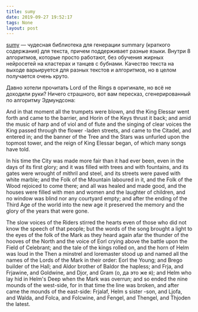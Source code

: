 ```yaml
---
title: sumy
date: 2019-09-27 19:52:17
tags: None
layout: post
---
```


[sumy](https://github.com/miso-belica/sumy) — чудесная библиотека для генерации summary (краткого содержания) для текста, причем поддерживает разные языки. Внутри 8 алгоритмов, которые просто работают, без обучения жирных нейросетей на кластерах и танцев с бубнами. Качество текста на выходе варьируется для разных текстов и алгоритмов, но в целом получается очень круто.

Давно хотели прочитать Lord of the Rings в оригинале, но всё не доходили руки? Ничего страшного, вот вам пересказ, сгенерированный по алгоритму Эдмундсона:

And  in that moment all the trumpets  were  blown, and the King Elessar went  forth  and came to the barrier, and  Horin  of the Keys thrust it back; and amid the music of harp and of viol and of flute and the singing of clear voices the  King passed through  the flower -laden streets,  and  came to the Citadel,  and  entered  in;  and the banner  of  the Tree and the Stars  was unfurled  upon the topmost tower,  and  the reign of King Elessar began,  of which many songs have told. 

In his time  the City was made more fair than it had ever been, even in the  days of  its first  glory;  and it  was  filled  with  trees  and  with fountains, and its gates were wrought of mithril  and steel, and its streets were paved  with white marble; and the Folk of the Mountain laboured in  it, and the Folk of the Wood rejoiced to come there; and all was healed and made good, and  the  houses were filled with men  and women  and  the laughter of children,  and no window was blind nor any courtyard  empty;  and after  the ending  of  the Third  Age of  the world into the  new  age it preserved the memory and the glory of the years that were gone. 

The slow voices of the Riders stirred the hearts even of those who did not  know the speech of that people; but the words of the song brought a light to the eyes of the folk of the Mark as they heard again afar the thunder of the hooves of the North and the voice of Eorl crying  above the battle upon the  Field of Celebrant; and the  tale  of  the kings rolled on, and the  horn  of Helm  was  loud in the Then a minstrel and loremaster stood up and  named all the names of the Lords of the Mark in their  order: Eorl the Young;  and Brego builder of the Hall; and Aldor brother of Baldor the hapless;  and Frja, and  Frjawine, and Goldwine, and Djor, and Gram (о, да это же я); and Helm who lay  hid in Helm's Deep when the Mark was overrun; and so ended the nine mounds of the west-side, for in that time the  line  was  broken,  and after came  the  mounds of the  east-side: Frjalaf,  Helm s sister -son, and  Ljofa, and Walda, and Folca, and Folcwine, and Fengel, and Thengel, and Thjoden the latest.
